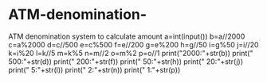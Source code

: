 # ATM-denomination-
ATM denomination system to calculate amount 
a=int(input())
b=a//2000
c=a%2000
d=c//500
e=c%500
f=e//200
g=e%200
h=g//50
i=g%50
j=i//20
k=i%20
l=k//5
m=k%5
n=m//2
o=m%2
p=o//1
print("2000:"+str(b))
print(" 500:"+str(d))
print(" 200:"+str(f))
print(" 50:"+str(h))
print(" 20:"+str(j))
print(" 5:"+str(l))
print(" 2:"+str(n))
print(" 1:"+str(p))
